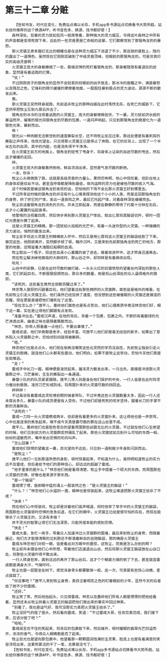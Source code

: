 # 第三十二章 分赃
        【告知书友，时代在变化，免费站点难以长存，手机app多书源站点切换看书大势所趋，站长给你推荐的这个换源APP，听书音色多、换源、找书都好使！】
       森林深处，狂暴的灵力犹如狂风一般席卷着，那种强大的灵力威压，令得这片森林之中所有的声音都是变得死寂下来，远处的一些灵兽更是亡命般的逃窜，它们都察觉到了那银角龙豹的暴怒。
       那火灵猿王原本猩红无比的眼瞳也是在这种灵力威压下消退了不少，那丑陋的兽脸上，隐约的露出了一道惧色，虽然现在它刚刚突破到了中级灵兽顶峰，但眼前的那银角龙豹，可是货真价实的高级灵兽啊！
       火灵猿王庞大的身躯蜷缩了一些，极端忌惮的死盯着银角龙豹，那身躯隐隐有着退后的迹象，显然是有着逃跑的打算。
       “吼！”
       不过刚刚丧子的银角龙豹显然不会轻易的将眼前的凶手放走，那冰冷的兽瞳之中，满是暴怒以及残忍之色，它锋利的蹄爪缓缓的摩擦着地面，一股股狂暴到极点的灵力波动，源源不断的散发出来。
       轰。
       那火灵猿王突然转身就跑，先前追杀牧尘的那种凶威在此时荡然无存，在死亡的威胁下，它显然早把牧尘忘到九霄云外去了。
       银角龙豹冰冷的注视着逃跑的火灵猿王，庞大的身躯微微低伏，下一霎，灵力犹如洪水般的暴溢而开，璀璨的银光将银角龙豹尽数的包裹，一道闷声响起，只见到那银角龙豹竟是化为一道银色光束，暴射而出。
       咻！
       银光以一种肉眼无法察觉到的速度撕裂长空，还不待牧尘反应过来，那远处便是有着刺耳的撕裂之声传来，他目光望去，只见得那火灵猿王已是停止了奔跑，在它的后背上，出现了一个半米左右的血洞，其中的内脏，也是消失得干干净净。
       在火灵猿王前方的地面上，银角龙豹轻甩了甩身子，将身体上沾染的血迹尽数的甩去，然后这才缓缓的走回。
       砰。
       火灵猿王庞大的身躯轰然倒地，鲜血流淌出来，显然是气息尽数的断绝。
       一击，秒杀！
       牧尘心头微微跳了跳，这就是高级灵兽的力量么，果然恐怖啊，他心中惊叹着，但趴在地上的身体却是纹丝不动，甚至连呼吸都是降到最低，体内运转的灵力也是被他尽数的收入气海。
       这个时候若是被这银角龙豹发现的话，恐怕他的下场不会比那火灵猿王好到哪里去。
       不过所幸这时候的银角龙豹并没有什么心情来探测他这个小小的人类，而是走回那独角龙豹的身旁，拱了拱它的尸体，发出一道哀鸣之声，最后它托起尸体，对着森林深处缓缓而去。
       牧尘目送着银角龙豹消失的方向，并未立即起身，而是在静静的等待了约莫十分钟左右后，这才小心翼翼的站起身来。
       他警惕的注视着四周，然后快步来到那火灵猿王尸体处，取出匕首将其脑袋切开，顿时一团红光便是升腾了起来。
       这是火灵猿王的精魄，那一团犹如火焰般的光芒中，有着一头迷你型的火灵猿，一种强横的灵力波动，悄然的散发出来。
       牧尘反手将这火灵猿王的精魄收入怀中，然后又是用匕首将这火灵猿王的脑袋给割了下来，做完这些，他刚欲离开，突然脚步顿了顿，略作沉吟，又是来到先前那独角龙豹死亡的地方，那里的地面，还残留着大滩殷红粘稠的血液。
       牧尘取出一个瓶子，将这些血液小心翼翼的装了进去，接着收进怀中，这才转身迅速离去。
       而在牧尘解决掉他面临的大麻烦时，那山谷之中，却同样是有着麻烦出现。
       吼吼！
       山谷中的安静，已是在此时尽数的被打破，一头头火红的巨猿愤怒的望着谷内深处的那些人类，它们抓起巨石，不断狠狠投掷而出，那众多的数量，倒是将山谷深处的众人逼得格外的狼狈。
       “该死的，这些畜生竟然全部都苏醒过来了。”
       林忠等人狼狈的闪避着巨石，他们望着远处那些拥挤的火灵猿群，面色皆是格外的难看，在先前牧尘引走火灵猿王后，他们虽然已经加快了速度，但没想到这些被催眠的火灵猿还是接连的苏醒，现在更是直接把他们堵死在了这里。
       “现在怎么办？”唐芊儿，墨岭他们面色也是有点苍白，他们心理素质毕竟没林忠他们好，眼下这一幕，实在是让得他们脚跟有点发软。
       “准备冲出去。”雷成沉声道，在他的背后，背着一个包裹，包裹之内，不断的有着碧绿的光芒渗透出来，幽香之味也是随着飘散而出。
       “林忠，你带人照看着一点他们，不要出事情了。”
       雷成说道，他们毕竟都是老手，经验丰富，可唐芊儿他们却是毫无经验的新手，如果出了意外陷入火灵猿群之中，恐怕顷刻间就得被撕碎。
       “嗯。”
       林忠他们也是点点头，他们现在倒再没嘲笑这些北灵院的学员没血性，先前牧尘独自引走火灵猿王的胆魄，就连他们心头都有些震动，他们明白，如果不是牧尘这举动，恐怕今天他们真是在劫难逃。
       “走！”
       雷成手中长刀一握，眼神便是凌厉起来，雄浑灵力散发出来，一马当先，直接是冲进那火灵猿群之中，刀芒暴射，生生的撕裂出一条通道。
       暴雷小队的的队员紧紧跟随，唐芊儿等人则是身处他们保护的中央，一行人皆是在此时将灵力催动到极致，凌厉刀芒形成防线，将周围扑来的火灵猿尽数的挡回去。
       砰砰砰！
       不过虽说有着雷成这灵轮境初期的强者带队，不过毕竟这些火灵猿数量太多，因此一行人还未穿出多久，暴雷小队的成员便是有人受伤，不过他们却是死死的咬牙坚持，握着长刀的手掌不断的流着鲜血。
       “该死的！”
       雷成一刀将一头火灵猿劈成两半，但却是有着更多的火灵猿扑来，这让得他也是一声怒骂，心中也是逐渐的焦急起来，难不成今天真是要尽数的葬在这山谷里不成。
       唐芊儿，墨岭他们也是脸色苍白的望着周围那些凶狠无比的火灵猿，不过就在他们心生绝望的时候，他们见到前方的火灵猿群突然骚乱了起来，那些火灵猿犹如见到什么可怕的东西一般，纷纷的退散而开，嘴中发出恐惧的叽叽叫声。
       “怎么回事？”
       雷成他们惊愕的望着这一幕，目光望向不远处，只见到一道削瘦少年身影闪跃而出。
       “是牧尘！”
       唐芊儿他们一见到那道熟悉的身影，顿时惊喜起来，不知道为什么，虽然明知道牧尘的实力远不及雷成，但后者给予他们的那种信心，却远远的超越了雷成。
       “他手里拿的是什么？”林忠他们倒是看得清楚，牧尘手中提着一个硕大的东西，而周围那些火灵猿的恐惧，好像也是来源于那东西。
       “是一个脑袋”
       雷成愣了愣，旋即眼中猛的涌上一股骇然之色：“是火灵猿王的脑袋！”
       “什么？！”林忠他们心头猛的一震，眼神也是惊骇起来，这牧尘难道把那火灵猿王给杀了不成？
       “快来！”
       而在他们心中惊骇间，牧尘却是对着他们高声喊道，同时他举了举手中的火灵猿王的脑袋，周围那些火灵猿顿时恐惧的急急后退，在它们的眼中，火灵猿王已经是很可怕的存在，而现在能够杀了火灵猿王的，又该有多强？
       并不灵光的智慧让得它们无法深思，只能凭借本能的感到恐惧。
       “快走！”
       雷成大喜，急忙一挥手，带着众人加速冲过火灵猿群的围堵，最后来到牧尘的身旁，而随着接近，他们方才能够清晰的见到那还不断滴着鲜血的丑陋脑袋，那的确是火灵猿王
       雷成与林忠他们对视一眼，皆是看出对方眼中的震惊，这牧尘，究竟是怎么办到的啊？
       牧尘却并未理会他们心中所想，带着他们迅速退出山谷，然后将那火灵猿王脑袋放在山谷口处，将那些火灵猿吓得不敢出来。
       一行人转身狂奔，直到远远的离开了那山谷后，这才个个精疲力竭的倒了下去，甚至就连雷成都是满身大汗，气喘吁吁。
       牧尘也是一屁股坐在树下，感觉浑身骨头都要散架一般，这一次，可真是有些惊心动魄，差点就栽了。
       “你没事吧？”唐芊儿来到牧尘身旁，美目泛着明亮之色的盯着眼前的少年，显然今天的后者给了她不少的震撼。
       “还好。”
       牧尘笑了笑，然后他抬起头，只见得雷成，林忠以及墨岭他们所有人都是愣愣的把他给看着，显然还未从牧尘拎着火灵猿王的脑袋把他们救出来的事实中回过神来。
       “别看了，我也是运气好，我可没那实力真把火灵猿王给杀了。”
       牧尘没好气的摇了摇头，然后看向雷成，笑道：“不过雷成大哥，任务完美完成，我们接下来，应该分赃了吧？”
       “哈哈。”
       雷成闻言忍不住的笑起来，将背后的包裹取下来，然后摊开，顿时耀眼的翡翠光芒四溢而开，浓浓的香气，令得众人眼睛都是亮了起来。
       牧尘目光也是望向那包裹中，他望着那一颗颗圆润饱满的玉灵果，脸庞上也是有着满意的笑容浮现出来，这累死累活的干了一笔，总算是没亏了。
       【告知书友，时代在变化，免费站点难以长存，手机app多书源站点切换看书大势所趋，站长给你推荐的这个换源APP，听书音色多、换源、找书都好使！】